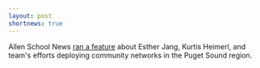 ```yaml
---
layout: post
shortnews: true
---
```


Allen School News [ran a feature](https://news.cs.washington.edu/2020/12/04/uw-researchers-work-to-decrease-the-digital-divide-in-the-puget-sound-region/) about Esther Jang, Kurtis Heimerl, and team's efforts deploying community networks in the Puget Sound region.
